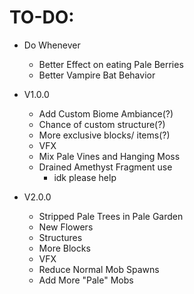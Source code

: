 TO-DO:
=

- Do Whenever
  - Better Effect on eating Pale Berries
  - Better Vampire Bat Behavior


- V1.0.0
  - Add Custom Biome Ambiance(?)
  - Chance of custom structure(?)
  - More exclusive blocks/ items(?)
  - VFX 
  - Mix Pale Vines and Hanging Moss
  - Drained Amethyst Fragment use 
    - idk please help


- V2.0.0
  - Stripped Pale Trees in Pale Garden
  - New Flowers
  - Structures
  - More Blocks
  - VFX
  - Reduce Normal Mob Spawns
  - Add More "Pale" Mobs
